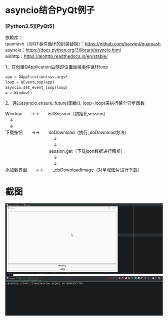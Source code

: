# asyncio结合PyQt例子

### [Python3.5][PyQt5]

依赖库：<br/>
    quamash（对QT事件循环的封装替换）：https://github.com/harvimt/quamash<br/>
    asyncio：https://docs.python.org/3/library/asyncio.html<br/>
    aiohttp：https://aiohttp.readthedocs.io/en/stable/<br/>

1、在创建QApplication后随即设置替换事件循环loop
```python
app = QApplication(sys.argv)
loop = QEventLoop(app)
asyncio.set_event_loop(loop)
w = Window()
```

2、通过asyncio.ensure_future(函数(), loop=loop)来执行某个异步函数

Window　　→→　　initSession（初始化session）<br/>
　↓<br/>
　↓<br/>
下载按钮　　→→　　doDownload（执行_doDownload方法）<br/>
　　　　　　　　　　　↓<br/>
　　　　　　　　　　　↓<br/>
　　　　　　　　　　session.get（下载json数据进行解析）<br/>
　　　　　　　　　　　↓<br/>
　　　　　　　　　　　↓<br/>
添加到界面　　←←　　_doDownloadImage（对单张图片进行下载）

# 截图
![截图1](ScreenShot/1.gif)